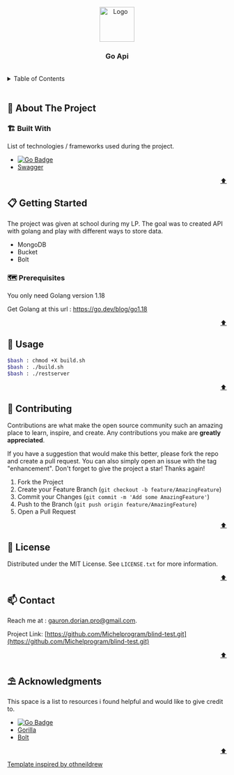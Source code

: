 <div id="top"></div>



<!-- PROJECT LOGO -->
<br />
<div align="center">
    <img src="https://img.icons8.com/color/256/golang.png" alt="Logo" width="80" height="80">

  <h3 align="center">Go Api</h3>

  <p align="center"Discover of Golang and Gorilla mux to made API</p>
</div>

 <br />  

<!-- TABLE OF CONTENTS -->
<details>
  <summary>Table of Contents</summary>
  <ol>
    <li>
      <a href="#about-the-project">🧭 About The Project</a>
      <ul>
        <li><a href="#built-with">🏗️ Built With</a></li>
      </ul>
    </li>
    <li>
      <a href="#getting-started">📋 Getting Started</a>
      <ul>
        <li><a href="#prerequisites">🗺️ Prerequisites</a></li>
        <li><a href="#installation">⚙️ Installation</a></li>
      </ul>
    </li>
    <li><a href="#usage">💾 Usage</a></li>
    <li><a href="#contributing">🔗 Contributing</a></li>
    <li><a href="#license">📰 License</a></li>
    <li><a href="#contact">📫 Contact</a></li>
    <li><a href="#acknowledgments">⛱️ Acknowledgments</a></li>
  </ol>
</details>

<br>



<!-- ABOUT THE PROJECT -->
## 🧭 About The Project

### 🏗️ Built With

List of technologies / frameworks used during the project.


* [![Go Badge](https://img.shields.io/badge/Go-00ADD8?style=for-the-badge&logo=go&logoColor=white)](https://go.dev/)
* [Swagger](https://swagger.io/) 
  

<p align="right"><a href="#top">⬆️</a></p>




<!-- GETTING STARTED -->
## 📋 Getting Started

The project was given at school during my LP. The goal was to created API with golang and play with different ways to store data.
- MongoDB
- Bucket
- Bolt


### 🗺️ Prerequisites

You only need Golang version 1.18

Get Golang at this url : https://go.dev/blog/go1.18

<p align="right"><a href="#top">⬆️</a></p>


<!-- USAGE EXAMPLES -->
## 💾 Usage

```bash
$bash : chmod +X build.sh
$bash : ./build.sh
$bash : ./restserver
```

<p align="right"><a href="#top">⬆️</a></p>



<!-- CONTRIBUTING -->
## 🔗 Contributing

Contributions are what make the open source community such an amazing place to learn, inspire, and create. Any contributions you make are **greatly appreciated**.

If you have a suggestion that would make this better, please fork the repo and create a pull request. You can also simply open an issue with the tag "enhancement".
Don't forget to give the project a star! Thanks again!

1. Fork the Project
2. Create your Feature Branch (`git checkout -b feature/AmazingFeature`)
3. Commit your Changes (`git commit -m 'Add some AmazingFeature'`)
4. Push to the Branch (`git push origin feature/AmazingFeature`)
5. Open a Pull Request

<p align="right"><a href="#top">⬆️</a></p>




<!-- LICENSE -->
## 📰 License

Distributed under the MIT License. See `LICENSE.txt` for more information.

<p align="right"><a href="#top">⬆️</a></p>




<!-- CONTACT -->
## 📫 Contact

Reach me at : gauron.dorian.pro@gmail.com.

Project Link: [https://github.com/Michelprogram/blind-test.git](https://github.com/Michelprogram/blind-test.git)

<p align="right"><a href="#top">⬆️</a></p>




<!-- ACKNOWLEDGMENTS -->
## ⛱️ Acknowledgments

This space is a list to resources i found helpful and would like to give credit to.

* [![Go Badge](https://img.shields.io/badge/Go-00ADD8?style=for-the-badge&logo=go&logoColor=white)](https://go.dev/)
* [Gorilla](https://github.com/gorilla/mux)
* [Bolt](https://github.com/boltdb/bolt)

<p align="right"><a href="#top">⬆️</a></p>

<a href="https://github.com/othneildrew/Best-README-Template">Template inspired by othneildrew</a>
